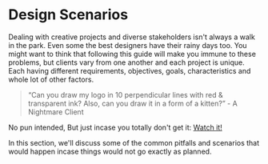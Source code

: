 # Design Scenarios
Dealing with creative projects and diverse stakeholders isn't always a walk in the park. Even some the best designers have their rainy days too. You might want to think that following this guide will make you immune to these problems, but clients vary from one another and each project is unique. Each having different requirements, objectives, goals, characteristics and whole lot of other factors.

>“Can you draw my logo in 10 perpendicular lines with red & transparent ink? Also, can you draw it in a form of a kitten?” - A Nightmare Client

No pun intended, But just incase you totally don't get it: [Watch it!](https://www.youtube.com/watch?v=BKorP55Aqvg)

In this section, we'll discuss some of the common pitfalls and scenarios that would happen incase things would not go exactly as planned.